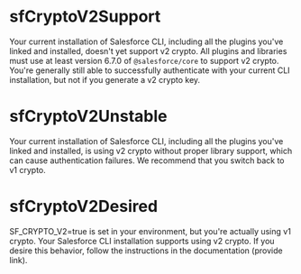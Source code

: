 # sfCryptoV2Support

Your current installation of Salesforce CLI, including all the plugins you've linked and installed, doesn't yet support v2 crypto. All plugins and libraries must use at least version 6.7.0 of `@salesforce/core` to support v2 crypto. You're generally still able to successfully authenticate with your current CLI installation, but not if you generate a v2 crypto key.

# sfCryptoV2Unstable

Your current installation of Salesforce CLI, including all the plugins you've linked and installed, is using v2 crypto without proper library support, which can cause authentication failures. We recommend that you switch back to v1 crypto.

# sfCryptoV2Desired

SF_CRYPTO_V2=true is set in your environment, but you're actually using v1 crypto. Your Salesforce CLI installation supports using v2 crypto. If you desire this behavior, follow the instructions in the documentation (provide link).
